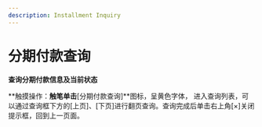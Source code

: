 ```yaml
---
description: Installment Inquiry
---
```


# 分期付款查询

**查询分期付款信息及当前状态**

**触摸操作：**触笔单击**\[分期付款查询\]**图标，呈黄色字体， 进入查询列表，可以通过查询框下方的\[上页\]、\[下页\]进行翻页查询。查询完成后单击右上角\[×\]关闭提示框，回到上一页面。

